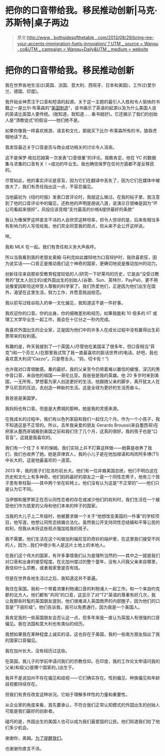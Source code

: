 # 把你的口音带给我。移民推动创新|马克·苏斯特|桌子两边

> 原文:[http://www . bothsidesofthetable . com/2013/08/29/bring-me-your-accents-immigration-fuels-innovation/？UTM _ source = Wanqu . co&UTM _ campaign = Wanqu+Daily&UTM _ medium = website](http://www.bothsidesofthetable.com/2013/08/29/bring-me-your-accents-immigration-fuels-innovation/?utm_source=wanqu.co&utm_campaign=Wanqu+Daily&utm_medium=website)

# 把你的口音带给我。移民推动创新

我在世界各地生活过(英国、法国、意大利、西班牙、日本和美国)，工作过(爱尔兰、德国、印度)。



我开始全神贯注于口音和短语的起源。关于这一主题的最引人入胜和令人愉快的书籍之一是比尔·布莱森的“[美国制造](http://www.amazon.com/Made-America-Informal-History-Language/dp/0380713810)”，该书揭示了英语的起源以及为什么美国人说的英语比英国人更传统。(我知道，我知道……看书就好)。它还揭示了我们的创始人是“清教徒式”的假设——他们绝不是。

如果你像我一样喜欢旅游、语言和文化，那就买下比尔·布莱森所有的书，狼吞虎咽地读下去。

我发现最近关于口音是否与商业成功相关的讨论令人沮丧。

这不是保罗·格拉厄姆第一次发表“口音很重”的评论。我敢肯定，他在 YC 的数据集与浓重的口音有关！=成功的毕业生。我也确信保罗在任何方面都不是反移民的。

尽管如此，他的事实评论是音盲，因为它们在翻译中丢失了，因为它们在媒体中被放大了，我们有责任指出这一点，不容忍偏见。

当他最初为《纽约时报》发表口音评论时，我就这么做过。在我的帖子里，我注意到了他的口音评论中的偏见，还称他的声明是胡说八道，说演示日很棒是因为“坏公司看起来很好”，风投应该竞相“支付最高的价格&提供最好的条款”

我认为像保罗这样直言不讳的人会欣赏这种坦率，但令人惊讶的是，后来有相当多有影响力的人写信给我，他们完全同意我的观点，但从来不会公开这样说。

咩。



我和 MLK 在一起。我们有责任和义务大声疾呼。

所以当我看到我的老朋友奥姆·马利克如此雄辩地为口音辩护时，我欣喜若狂，因为说实话——口音正是推动我们这个神奇的国家，更确切地说是推动加州的动力。

创新往往来自那些受教育程度较低的人(研究一下好莱坞的历史，它是由“没受过教育的”犹太人创立的)或外国出生的创始人(谷歌、Sun、英特尔、PayPal)，更不用说像爱因斯坦这样受人尊敬的科学家了。我们热爱他们，正是因为他们出生在国外，渴望在这里生活，努力工作，并愿意挑战规范。

我以前写过硅谷陷入的单一文化偏见，我知道这不是一件好事。

我欢迎你的口音。你的出身。你的细微差别和经历。如果我能和 10 倍多的 IIT 或理工大学毕业生一起工作，我会在十亿分之一秒内完成。

我喜欢外国出生的企业家，正是因为他们中的许多人在成长过程中没有赢得出生彩票带来的权利感。

有趣的是，昨天我接到了一个英国人(尽管他在美国呆了很多年，但口音相当“菲克”)和一个芬兰人(在那里我试驾了我一直最喜欢的脏话世界)的电话。好吧，我也喜欢意大利词“Cazzo”。只是卷舌头，“妈，切卡佐！”)

也许我对口音很敏感。重的最好。我的父亲至今仍带着难以置信的缓慢、深沉的男中音口音，来自他的祖国——哥伦比亚。我爸爸是我的英雄。他 20 多岁时来到美国，一无所有，梦想着为家人创造更好的生活。他跟随父亲的脚步，离开犹太人在罗马尼亚的压迫，去创造一种新的生活。这是全球为更好的生活而奋斗。

我爸爸是美国梦。

我妈妈也有口音。但是是大费城的那种。她是我的灵感来源。

在我成长的过程中，我们有以色列家庭和我们一起住几个月。作为一个小孩子，我不知道这是不正常的。所以，去年我亲爱的朋友 Gerardo Broussi(来自墨西哥)在把家从墨西哥城搬到美国之前和我们住了几个月，这真的很好。我的孩子也是“口音盲”。这就是我喜欢的。

我们有一个住了 6 年的保姆。我们实际上并不打算这样做——她算是收养了我们，我们也收养了她。她是菲律宾人，我的小儿子是在他加禄语和鸡肉阿多博(T1)中长大的，这是他最喜欢的一道菜。

2013 年，我的孩子们在洛杉矶长大。他们有一位非裔美国总统，他们不明白这在历史和文化上有多神奇。他们妈妈最好的朋友之一是一个同性恋男子，他有三个孩子患有脊柱裂——其中两个坐在轮椅上。他们没有认为这是“不正常的”——他们只是认为它不同。

当伊朗和俄罗斯正在否认同性恋者的存在或减少他们的权利时，我们生活在一个接受他们作为慈爱的父母和他们本来的样子的国家。

当我的大儿子上二年级时，他被要求做一个关于“他想改变美国的一件事”的学校项目，他写道，他想让同性恋结婚合法化。虽然我公开支持同性恋结婚和平等公民的权利，但我从未将这些观点强加给我的孩子。

我不需要。他们生活在这个叫做加利福尼亚的奇妙的熔炉里，在这里我们接受不同的人，因为…我们中很少有人是这片土地上的本地人。

在我们这个伟大的国家，有许多事情我们认为是理所当然的——其中之一就是我们对口音和出身的接受程度。在北加州度过的整个童年，没有人问我父亲来自哪里，我信仰什么宗教，或者我家里是否有钱。

但是在世界各地生活过之后，我知道这并不普遍。

我住在英国。我和一个带着浓重利物浦口音的利物浦人一起工作。和一个来自约克郡的北方人。他们都有“共同”的口音，这显示了对“T2”英语的尊重有好几次，我让我那些时髦的英国朋友提到，他们很难进入英国商界的内部圈子，因为他们的口音是“下层阶级”。他们告诉我，我可以免费通行，因为我是一个美国人。

我肯定我的一些英国朋友会否认这一点，但多年来我一直认为英国人有很强的口音偏见。我在法国和意大利也有类似的经历。

我想如果我在某种程度上诚实的话，这也存在于美国，我的一些南方朋友指出了我的国家口音偏见。

我在加州长大，没有经历过这些。

在英国，我儿子的学前申请问我们的宗教信仰。在印度，我的工作论文申请问我的父亲(和祖父)是哪个国家的。)出生于。

我并不是说加州不存在偏见和歧视——它们确实存在。性别偏见、种族偏见和年龄歧视都持续存在。

但我们有责任改变这种状况。它始于理解多样性的力量和重要性。

从企业家的角度来看，首先要承认，不符合我们正常认知模式的外国出生的创始人可能是我们最好的创新者。

碰巧的是，外国出生的美国人也可以成为我们最爱国的公民。他们知道我们给了他们多少机会。

谢谢你，奥姆。[为了提醒我们](http://om.co/2013/08/13/iamerican/)。

也谢谢你直言不讳。



